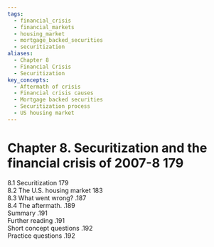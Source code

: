 ```yaml
---
tags:
  - financial_crisis
  - financial_markets
  - housing_market
  - mortgage_backed_securities
  - securitization
aliases:
  - Chapter 8
  - Financial Crisis
  - Securitization
key_concepts:
  - Aftermath of crisis
  - Financial crisis causes
  - Mortgage backed securities
  - Securitization process
  - US housing market
---
```


# Chapter 8. Securitization and the financial crisis of 2007-8 179  

8.1 Securitization 179   
8.2 The U.S. housing market 183   
8.3 What went wrong? .187   
8.4 The aftermath. .189   
Summary .191   
Further reading .191   
Short concept questions .192   
Practice questions .192  
